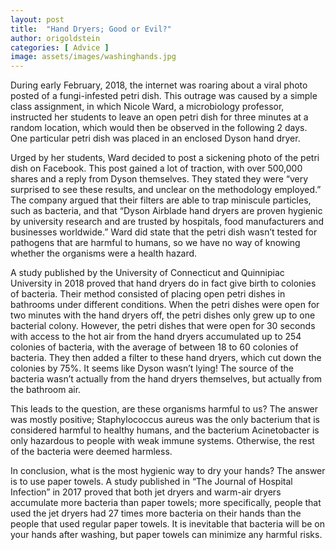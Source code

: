 ```yaml
---
layout: post
title:  "Hand Dryers; Good or Evil?"
author: origoldstein
categories: [ Advice ]
image: assets/images/washinghands.jpg
---
```

During early February, 2018, the internet was roaring about a viral photo posted of a fungi-infested petri dish. This outrage was caused by a simple class assignment, in which Nicole Ward, a microbiology professor, instructed her students to leave an open petri dish for three minutes at a random location, which would then be observed in the following 2 days. One particular petri dish was placed in an enclosed Dyson hand dryer.

Urged by her students, Ward decided to post a sickening photo of the petri dish on Facebook. This post gained a lot of traction, with over 500,000 shares and a reply from Dyson themselves. They stated they were “very surprised to see these results, and unclear on the methodology employed.” The company argued that their filters are able to trap miniscule particles, such as bacteria, and that “Dyson Airblade hand dryers are proven hygienic by university research and are trusted by hospitals, food manufacturers and businesses worldwide.” Ward did state that the petri dish wasn’t tested for pathogens that are harmful to humans, so we have no way of knowing whether the organisms were a health hazard.

A study published by the University of Connecticut and Quinnipiac University in 2018 proved that hand dryers do in fact give birth to colonies of bacteria. Their method consisted of placing open petri dishes in bathrooms under different conditions. When the petri dishes were open for two minutes with the hand dryers off, the petri dishes only grew up to one bacterial colony. However, the petri dishes that were open for 30 seconds with access to the hot air from the hand dryers accumulated up to 254 colonies of bacteria, with the average of between 18 to 60 colonies of bacteria. They then added a filter to these hand dryers, which cut down the colonies by 75%. It seems like Dyson wasn’t lying! The source of the bacteria wasn’t actually from the hand dryers themselves, but actually from the bathroom air.

This leads to the question, are these organisms harmful to us? The answer was mostly positive; Staphylococcus aureus was the only bacterium that is considered harmful to healthy humans, and the bacterium Acinetobacter is only hazardous to people with weak immune systems. Otherwise, the rest of the bacteria were deemed harmless.

In conclusion, what is the most hygienic way to dry your hands? The answer is to use paper towels. A study published in “The Journal of Hospital Infection” in 2017 proved that both jet dryers and warm-air dryers accumulate more bacteria than paper towels; more specifically, people that used the jet dryers had 27 times more bacteria on their hands than the people that used regular paper towels. It is inevitable that bacteria will be on your hands after washing, but paper towels can minimize any harmful risks.
